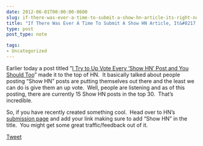 ```yaml
---
date: 2012-06-01T00:00:00-0600
slug: if-there-was-ever-a-time-to-submit-a-show-hn-article-its-right-now
title: "If There Was Ever A Time To Submit A Show HN Article, It&#8217;s Right Now"
type: post
post_type: note

tags:
- Uncategorized
---
```

Earlier today a post titled ”[I Try to Up Vote Every ‘Show HN’ Post and You Should Too](http://tortillasinbed.tumblr.com/post/24175048206/i-up-vote-everything)” made it to the top of HN.  It basically talked about people posting “Show HN” posts are putting themselves out there and the least we can do is give them an up vote.  Well, people are listening and as of this posting, there are currently 15 Show HN posts in the top 30.  That’s incredible.





 So, if you have recently created something cool.  Head over to HN’s [submission page](http://news.ycombinator.com/submit) and add your link making sure to add “Show HN” in the title.  You might get some great traffic/feedback out of it.


[Tweet](http://twitter.com/share)

